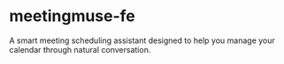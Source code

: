# meetingmuse-fe
A smart meeting scheduling assistant designed to help you manage your calendar through natural conversation.
